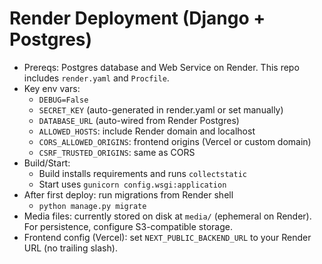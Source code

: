 # Render Deployment (Django + Postgres)

- Prereqs: Postgres database and Web Service on Render. This repo includes `render.yaml` and `Procfile`.
- Key env vars:
  - `DEBUG=False`
  - `SECRET_KEY` (auto-generated in render.yaml or set manually)
  - `DATABASE_URL` (auto-wired from Render Postgres)
  - `ALLOWED_HOSTS`: include Render domain and localhost
  - `CORS_ALLOWED_ORIGINS`: frontend origins (Vercel or custom domain)
  - `CSRF_TRUSTED_ORIGINS`: same as CORS
- Build/Start:
  - Build installs requirements and runs `collectstatic`
  - Start uses `gunicorn config.wsgi:application`
- After first deploy: run migrations from Render shell
  - `python manage.py migrate`
- Media files: currently stored on disk at `media/` (ephemeral on Render). For persistence, configure S3-compatible storage.
- Frontend config (Vercel): set `NEXT_PUBLIC_BACKEND_URL` to your Render URL (no trailing slash).
